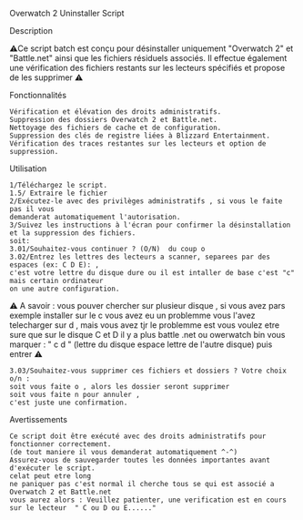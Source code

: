 Overwatch 2 Uninstaller Script

Description

⚠️Ce script batch est conçu pour désinstaller uniquement "Overwatch 2" et "Battle.net" ainsi que les fichiers résiduels associés. Il effectue également une vérification des fichiers restants sur les lecteurs spécifiés et propose de les supprimer ⚠️

Fonctionnalités

    Vérification et élévation des droits administratifs.
    Suppression des dossiers Overwatch 2 et Battle.net.
    Nettoyage des fichiers de cache et de configuration.
    Suppression des clés de registre liées à Blizzard Entertainment.
    Vérification des traces restantes sur les lecteurs et option de suppression.

Utilisation

    1/Téléchargez le script. 
    1.5/ Extraire le fichier
    2/Exécutez-le avec des privilèges administratifs , si vous le faite pas il vous
    demanderat automatiquement l'autorisation.
    3/Suivez les instructions à l'écran pour confirmer la désinstallation
    et la suppression des fichiers.
    soit:
    3.01/Souhaitez-vous continuer ? (O/N)  du coup o
    3.02/Entrez les lettres des lecteurs a scanner, separees par des espaces (ex: C D E): ,
    c'est votre lettre du disque dure ou il est intaller de base c'est "c" mais certain ordinateur
    on une autre configuration.
    
⚠️ A savoir : vous pouver chercher sur plusieur disque , si vous avez pars exemple installer sur le c vous avez eu un problemme vous l'avez telecharger sur d , mais vous avez tjr le problemme est vous voulez etre sure que sur le disque C et D il y a plus battle .net ou owerwatch 
bin vous marquer : " c d " (lettre du disque espace lettre de l'autre disque)  puis entrer ⚠️
    
    3.03/Souhaitez-vous supprimer ces fichiers et dossiers ? Votre choix o/n :
    soit vous faite o , alors les dossier seront supprimer 
    soit vous faite n pour annuler , 
    c'est juste une confirmation.

Avertissements

    Ce script doit être exécuté avec des droits administratifs pour fonctionner correctement.
    (de tout maniere il vous demanderat automatiquement ^-^)
    Assurez-vous de sauvegarder toutes les données importantes avant d'exécuter le script.
    celat peut etre long 
    ne paniquer pas c'est normal il cherche tous se qui est associé a Overwatch 2 et Battle.net
    vous aurez alors : Veuillez patienter, une verification est en cours sur le lecteur  " C ou D ou E......"
